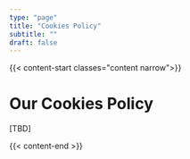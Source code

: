 ```yaml
---
type: "page"
title: "Cookies Policy"
subtitle: ""
draft: false
---
```


{{< content-start classes="content narrow">}}

# Our Cookies Policy

[TBD]

{{< content-end >}}